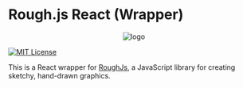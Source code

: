 # Rough.js React (Wrapper)

<p align="center">
    <img src="https://raw.githubusercontent.com/fsefidabi/roughjs-react/c584f5d9a99e334917c94cac9ccd51375257f3b1/assets/logo.svg" alt="logo">
</p>

[![MIT License](https://img.shields.io/badge/License-MIT-green.svg)](https://choosealicense.com/licenses/mit/)

This is a React wrapper for [RoughJs](https://roughjs.com/), a JavaScript library for creating sketchy, hand-drawn graphics.
